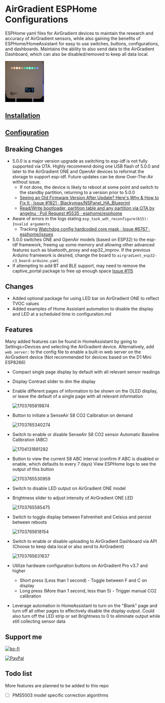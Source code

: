 # AirGradient ESPHome Configurations

ESPHome yaml files for AirGradient devices to maintain the research and accuracy of AirGradient sensors, while also gaining the benefits of ESPHome/HomeAssistant for easy to use switches, buttons, configurations, and dashboards.  Maintains the ability to also send data to the AirGradient Dashboard, which can also be disabled/removed to keep all data local.

<img src="image/README/1715467068556.png" width=25% height=25%>

## [Installation](/installation.md)

## [Configuration](/configuration.md)

## Breaking Changes

* 5.0.0 is a major version upgrade as switching to esp-idf is not fully supported via OTA. Highly recommend doing one USB flash of 5.0.0 and later to the AirGradient ONE and OpenAir devices to reformat the storage to support esp-idf.  Future updates can be done Over-The-Air without issue.
  * If not done, the device is likely to reboot at some point and switch to the standby partition, returning to a version prior to 5.0.0
  * [Seeing an Old Firmware Version After Update? Here&#39;s Why &amp; How to Fix It · Issue #1821 · Blackymas/NSPanel_HA_Blueprint](https://github.com/Blackymas/NSPanel_HA_Blueprint/issues/1821)
  * [Read/Write bootloader, partition table and any partition via OTA by angelnu · Pull Request #5535 · esphome/esphome](https://github.com/esphome/esphome/pull/5535)
* Aware of errors in the logs stating `esp_task_wdt_reconfigure(615): Invalid arguments`
  * Tracking [Watchdog config hardcoded core mask · Issue #6767 · esphome/issues](https://github.com/esphome/issues/issues/6767)
* 5.0.0 switches ONE and OpenAir models (based on ESP32) to the esp-idf framework, freeing up some memory and allowing other advanced features such as bluetooth_proxy and esp32_improv.  If the previous Arduino framework is desired, change the board to `airgradient_esp32-c3_board-arduino.yaml`
* If attempting to add BT and BLE support, may need to remove the captive_portal package to free up enough space [Issue #115](https://github.com/MallocArray/airgradient_esphome/issues/115)

## Changes

* Added optional package for using LED bar on AirGradient ONE to reflect TVOC values
* Added examples of Home Assistant automation to disable the display and LED at a scheduled time in configuration.md

## Features

Many added features can be found in HomeAssistant by going to Settings>Devices and selecting the AirGradient device.  Alternatively, add `web_server:` to the config file to enable a built-in web server on the AirGradient device (Not recommended for devices based on the D1 Mini ESP8266)

- Compact single page display by default with all relevant sensor readings
- Display Contrast slider to dim the display
- Enable different pages of information to be shown on the OLED display, or leave the default of a single page with all relevant information

  ![1703765819874](image/README/1703765819874.png)
- Button to initiate a SenseAir S8 CO2 Calibration on demand

  ![1703765340274](image/README/1703765340274.png)
- Switch to enable or disable SenseAir S8 CO2 sensor Automatic Baseline Calibration (ABC)

  ![1704131891282](image/README/1704131891282.png)
- Button to view the current S8 ABC interval (confirm if ABC is disabled or enable, which defaults to every 7 days) View ESPHome logs to see the output of this button

  ![1703765530959](image/README/1703765530959.png)
- Switch to disable LED output on AirGradient ONE model
- Brightness slider to adjust intensity of AirGradient ONE LED

  ![1703765585475](image/README/1703765585475.png)
- Switch to toggle display between Fahrenheit and Celsius and persist between reboots

  ![1703765618154](image/README/1703765618154.png)
- Switch to enable or disable uploading to AirGradient Dashboard via API (Choose to keep data local or also send to AirGradient)

  ![1703765631637](image/README/1703765631637.png)
- Utilize hardware configuration buttons on AirGradient Pro v3.7 and higher

  - Short press (Less than 1 second) - Toggle between F and C on display
  - Long press (More than 1 second, less than 5) - Trigger manual CO2 calibration
- Leverage automation in HomeAssistant to turn on the "Blank" page and turn off all other pages to effectively disable the display output.  Could also turn off the LED strip or set Brightness to 0 to eliminate output while still collecting sensor data

## Support me

[![ko-fi](https://ko-fi.com/img/githubbutton_sm.svg)](https://ko-fi.com/O5O31C8PHG)

[![PayPal](https://img.shields.io/badge/PayPal-00457C?style=for-the-badge&logo=paypal&logoColor=white)](https://paypal.me/mallocarray)

## Todo list

More features are planned to be added to this repo

- [ ] PMS5003 model specific correction algorithms
